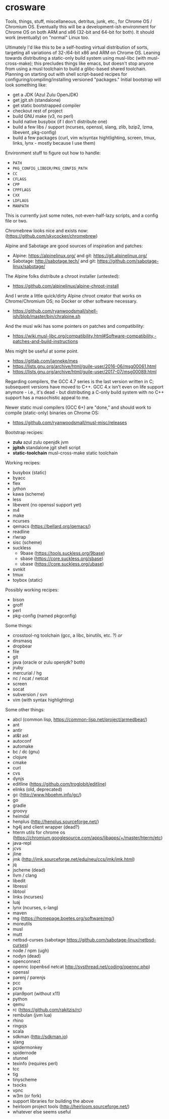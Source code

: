 # crosware
Tools, things, stuff, miscellaneous, detritus, junk, etc., for Chrome OS / Chromium OS. Eventually this will be a development-ish environment for Chrome OS on both ARM and x86 (32-bit and 64-bit for both). It should work (eventually) on "normal" Linux too.

Ultimately I'd like this to be a self-hosting virtual distribution of sorts, targeting all variations of 32-/64-bit x86 and ARM on Chrome OS. Leaning towards distributing a static-only build system using musl-libc (with musl-cross-make); this precludes things like emacs, but doesn't stop anyone from using a musl toolchain to build a glibc-based shared toolchain. Planning on starting out with shell script-based recipes for configuring/compiling/installing versioned "packages." Initial bootstrap will look something like:

- get a JDK (Azul Zulu OpenJDK)
- get jgit.sh (standalone)
- get static bootstrapped compiler
- checkout rest of project
- build GNU make (v3, no perl)
- build native busybox (if I don't distribute one)
- build a few libs / support (ncurses, openssl, slang, zlib, bzip2, lzma, libevent, pkg-config) 
- build a few packages (curl, vim w/syntax hightlighting, screen, tmux, links, lynx - mostly because I use them)

Environment stuff to figure out how to handle:

- ```PATH```
- ```PKG_CONFIG_LIBDIR/PKG_CONFIG_PATH```
- ```CC```
- ```CFLAGS```
- ```CPP```
- ```CPPFLAGS```
- ```CXX```
- ```LDFLAGS```
- ```MANPATH```

This is currently just some notes, not-even-half-lazy scripts, and a config file or two.

Chromebrew looks nice and exists now: (https://github.com/skycocker/chromebrew)

Alpine and Sabotage are good sources of inspiration and patches:

- Alpine: https://alpinelinux.org/ and git: https://git.alpinelinux.org/
- Sabotage: http://sabotage.tech/ and git: https://github.com/sabotage-linux/sabotage/

The Alpine folks distribute a chroot installer (untested):

- https://github.com/alpinelinux/alpine-chroot-install

And I wrote a little quick/dirty Alpine chroot creator that works on Chrome/Chromium OS; no Docker or other software necessary.

- https://github.com/ryanwoodsmall/shell-ish/blob/master/bin/chralpine.sh

And the musl wiki has some pointers on patches and compatibility:

- https://wiki.musl-libc.org/compatibility.html#Software-compatibility,-patches-and-build-instructions

Mes might be useful at some point.

- https://gitlab.com/janneke/mes
- https://lists.gnu.org/archive/html/guile-user/2016-06/msg00061.html
- https://lists.gnu.org/archive/html/guile-user/2017-07/msg00089.html

Regarding compilers, the GCC 4.7 series is the last version written in C; subsequent versions have moved to C++. GCC 4.x isn't even on life support anymore - i.e., it's dead - but distributing a C-only build system with no C++ support has a masochistic appeal to me.

Newer static musl compilers (GCC 6+) are "done," and should work to compile (static-only) binaries on Chrome OS:

- https://github.com/ryanwoodsmall/musl-misc/releases

Bootstrap recipes:
- **zulu** azul zulu openjdk jvm
- **jgitsh** standalone jgit shell script
- **static-toolchain** musl-cross-make static toolchain

Working recipes:
- busybox (static)
- byacc
- flex
- jython
- kawa (scheme)
- less
- libevent (no openssl support yet)
- m4
- make
- ncurses
- qemacs (https://bellard.org/qemacs/)
- readline
- rlwrap
- sisc (scheme)
- suckless
  - 9base (https://tools.suckless.org/9base)
  - sbase (https://core.suckless.org/sbase)
  - ubase (https://core.suckless.org/ubase)
- svnkit 
- tmux
- toybox (static)

Possibly working recipes:
- bison
- groff
- perl
- pkg-config (named pkgconfig)

Some things:
- crosstool-ng toolchain (gcc, a libc, binutils, etc. ?) _or_
- dnsmasq
- dropbear
- file
- git
- java (oracle or zulu openjdk? both)
- jruby
- mercurial / hg
- nc / ncat / netcat
- screen
- socat
- subversion / svn
- vim (with syntax highlighting)

Some other things:
- abcl (common lisp, https://common-lisp.net/project/armedbear/)
- ant
- antlr
- at&t ast
- autoconf
- automake
- bc / dc (gnu)
- clojure
- cmake
- curl
- cvs
- dynjs
- editline (https://github.com/troglobit/editline)
- elinks (old, deprecated)
- gc (http://www.hboehm.info/gc/)
- go
- gradle
- groovy
- heimdal
- henplus (http://henplus.sourceforge.net/)
- hg4j and client wrapper (dead?)
- hterm utils for chrome os (https://chromium.googlesource.com/apps/libapps/+/master/hterm/etc)
- java-repl
- jcvs
- jline
- jmk (http://jmk.sourceforge.net/edu/neu/ccs/jmk/jmk.html)
- jq
- jscheme (dead)
- llvm / clang
- libedit
- libressl
- libtool
- links (ncurses)
- luaj
- lynx (ncurses, s-lang)
- maven
- mg (https://homepage.boetes.org/software/mg/)
- moreutils
- musl
- mutt
- netbsd-curses (sabotage https://github.com/sabotage-linux/netbsd-curses)
- node / npm (ugh)
- nodyn (dead)
- openconnect
- opennc (openbsd netcat http://systhread.net/coding/opennc.php)
- openssl
- parenj / parenjs
- pcc
- pcre
- plan9port (without x11)
- python
- qemu
- rc (https://github.com/rakitzis/rc)
- rembulan (jvm lua)
- rhino
- ringojs
- scala
- sdkman (http://sdkman.io)
- slang
- spidermonkey
- spidernode
- stunnel
- texinfo (requires perl)
- tcc
- tig
- tinyscheme
- tsocks
- vpnc
- w3m (or fork)
- support libraries for building the above
- heirloom project tools (http://heirloom.sourceforge.net/)
- whatever else seems useful
